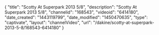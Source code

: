 {
    "title": "Scotty At Superpark 2013 5\/8",
    "description": "Scotty At Superpark 2013 5\/8",
    "channelid": "168543",
    "videoid": "6414180",
    "date_created": "1443119799",
    "date_modified": "1450470635",
    "type": "captivate",
    "layout": "channelVideo",
    "url": "\/dakine\/scotty-at-superpark-2013-5-8\/168543-6414180"
}